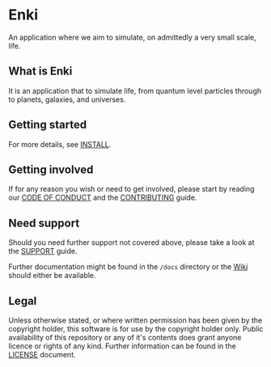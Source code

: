 <!-- Written by Alexander Holman 19/08/2019 -->
<!--
This file is simply a welcom page and should offer only a little information, further information should be added to 
either to the relevant markdown files included or to a wiki. It is written to be used with most internal projects, but 
as per the other documents feel free to adapt it to fit your needs, adding, modifying and removing as necessary.
-->

# Enki
<!-- A quick description... -->
An application where we aim to simulate, on admittedly a very small scale, life.
<!-- All badges representing the current status of the application below should they exist -->

## What is Enki
<!-- A brief description of what the project is, why it exists. -->
It is an application that to simulate life, from quantum level particles through to planets, galaxies, and universes.

<!-- if a spec is availble, reference here-->

## Getting started
<!-- A brief guid on how to get started, possibly with links to some examples. -->

For more details, see [INSTALL](/INSTALL.md).

## Getting involved
If for any reason you wish or need to get involved, please start by reading our [CODE OF CONDUCT](/CODE_OF_CONDUCT.md) 
and the [CONTRIBUTING](/.github/CONTRIBUTING.md) guide.

## Need support
Should you need further support not covered above, please take a look at the [SUPPORT](/.github/SUPPORT.md) guide.

Further documentation might be found in the `/docs` directory or the [Wiki](https://github.com/alexanderholman/enki/wiki) 
should either be available.

## Legal
Unless otherwise stated, or where written permission has been given by the copyright holder, this software is for use 
by the copyright holder only. Public availability of this repository or any of it's contents does grant anyone licence 
or rights of any kind. Further information can be found in the [LICENSE](/LICENSE) document.